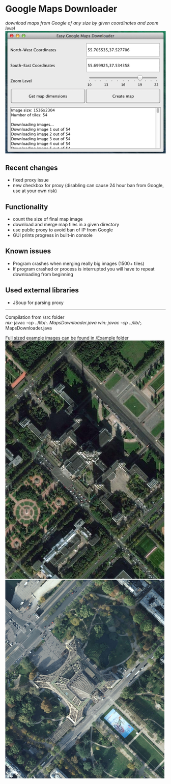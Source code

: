 Google Maps Downloader
================================

*download maps from Google of any size by given coordinates and zoom level*
![Google Maps Downloader](/Examples/Interface.png)

Recent changes
-------------------------
* fixed proxy issue
* new checkbox for proxy (disabling can cause 24 hour ban from Google, use at your own risk)

Functionality
-------------------------
* count the size of final map image
* download and merge map tiles in a given directory
* use public proxy to avoid ban of IP from Google
* GUI prints progress in built-in console

Known issues
-------------------------
* Program crashes when merging really big images (1500+ tiles)
* If program crashed or process is interrupted you will have to repeat downloading from beginning

Used external libraries
-------------------------
* JSoup for parsing proxy

-------------------------
Compilation from /src folder <br>
*nix:*
javac -cp ../lib/*:. MapsDownloader.java
*win:*
javac -cp ../lib/*;. MapsDownloader.java


Full sized example images can be found in /Example folder
![MSU](Examples/MoscowUniversity_preview.jpeg)
![Eiffel Tower](Examples/EiffelTower_preview.png)
